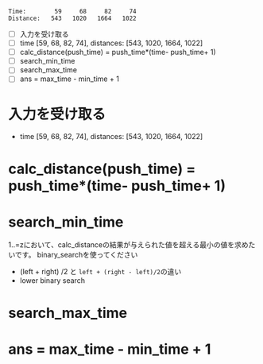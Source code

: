 ```
Time:        59     68     82     74
Distance:   543   1020   1664   1022
```

- [ ] 入力を受け取る
- [ ] time [59, 68, 82, 74], distances: [543, 1020, 1664, 1022]
- [ ] calc_distance(push_time) = push_time*(time- push_time+ 1)
- [ ] search_min_time
- [ ] search_max_time
- [ ] ans = max_time - min_time + 1

# 入力を受け取る
-  time [59, 68, 82, 74], distances: [543, 1020, 1664, 1022]

# calc_distance(push_time) = push_time*(time- push_time+ 1)
# search_min_time
1..=zにおいて、calc_distanceの結果が与えられた値を超える最小の値を求めたいです。
binary_searchを使ってください

- (left + right) /2 と `left + (right - left)/2`の違い
- lower binary search
# search_max_time
# ans = max_time - min_time + 1
